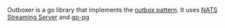 Outboxer is a go library that implements the [outbox pattern](http://www.kamilgrzybek.com/design/the-outbox-pattern/). It uses [NATS Streaming Server](https://nats.io/download/nats-io/nats-streaming-server/) and [go-pg](https://github.com/go-pg/pg)
